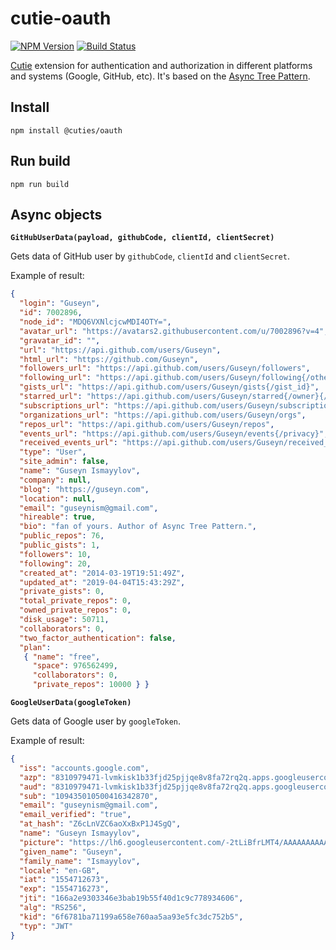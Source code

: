 # cutie-oauth

[![NPM Version](https://img.shields.io/npm/v/@cuties/oauth.svg)](https://npmjs.org/package/@cuties/oauth)
[![Build Status](https://travis-ci.org/Guseyn/cutie-oauth.svg?branch=master)](https://travis-ci.org/Guseyn/cutie-oauth)

[Cutie](https://github.com/Guseyn/cutie) extension for authentication and authorization in different platforms and systems (Google, GitHub, etc). It's based on the [Async Tree Pattern](https://github.com/Guseyn/async-tree-patern/blob/master/Async_Tree_Patern.pdf).

## Install

`npm install @cuties/oauth`

## Run build

`npm run build`

## Async objects

**`GitHubUserData(payload, githubCode, clientId, clientSecret)`**

Gets data of GitHub user by `githubCode`, `clientId` and `clientSecret`.

Example of result:

```json
{ 
  "login": "Guseyn",
  "id": 7002896,
  "node_id": "MDQ6VXNlcjcwMDI4OTY=",
  "avatar_url": "https://avatars2.githubusercontent.com/u/7002896?v=4",
  "gravatar_id": "",
  "url": "https://api.github.com/users/Guseyn",
  "html_url": "https://github.com/Guseyn",
  "followers_url": "https://api.github.com/users/Guseyn/followers",
  "following_url": "https://api.github.com/users/Guseyn/following{/other_user}",
  "gists_url": "https://api.github.com/users/Guseyn/gists{/gist_id}",
  "starred_url": "https://api.github.com/users/Guseyn/starred{/owner}{/repo}",
  "subscriptions_url": "https://api.github.com/users/Guseyn/subscriptions",
  "organizations_url": "https://api.github.com/users/Guseyn/orgs",
  "repos_url": "https://api.github.com/users/Guseyn/repos",
  "events_url": "https://api.github.com/users/Guseyn/events{/privacy}",
  "received_events_url": "https://api.github.com/users/Guseyn/received_events",
  "type": "User",
  "site_admin": false,
  "name": "Guseyn Ismayylov",
  "company": null,
  "blog": "https://guseyn.com",
  "location": null,
  "email": "guseynism@gmail.com",
  "hireable": true,
  "bio": "fan of yours. Author of Async Tree Pattern.",
  "public_repos": 76,
  "public_gists": 1,
  "followers": 10,
  "following": 20,
  "created_at": "2014-03-19T19:51:49Z",
  "updated_at": "2019-04-04T15:43:29Z",
  "private_gists": 0,
  "total_private_repos": 0,
  "owned_private_repos": 0,
  "disk_usage": 50711,
  "collaborators": 0,
  "two_factor_authentication": false,
  "plan":
   { "name": "free",
     "space": 976562499,
     "collaborators": 0,
     "private_repos": 10000 } }
```

**`GoogleUserData(googleToken)`**

Gets data of Google user by `googleToken`.

Example of result:

```json
{ 
  "iss": "accounts.google.com",
  "azp": "8310979471-lvmkisk1b33fjd25pjjqe8v8fa72rq2q.apps.googleusercontent.com",
  "aud": "8310979471-lvmkisk1b33fjd25pjjqe8v8fa72rq2q.apps.googleusercontent.com",
  "sub": "109435010500416342870",
  "email": "guseynism@gmail.com",
  "email_verified": "true",
  "at_hash": "Z6cLnVZC6aoXxBxP1J4SgQ",
  "name": "Guseyn Ismayylov",
  "picture": "https://lh6.googleusercontent.com/-2tLiBfrLMT4/AAAAAAAAAAI/AAAAAAAAAy0/5hcq1rASuoQ/s96-c/photo.jpg",
  "given_name": "Guseyn",
  "family_name": "Ismayylov",
  "locale": "en-GB",
  "iat": "1554712673",
  "exp": "1554716273",
  "jti": "166a2e9303346e3bab19b55f40d1c9c778934606",
  "alg": "RS256",
  "kid": "6f6781ba71199a658e760aa5aa93e5fc3dc752b5",
  "typ": "JWT"
}
```
